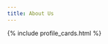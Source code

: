 ```yaml
---
title: About Us
---
```



<!-- Something about Flora and Miguel taking care of the content and Bert taking care of the website itself. Our background? Elixir Belgium in general. We are always there for questions through email or github issues   -->

{% include profile_cards.html %}
